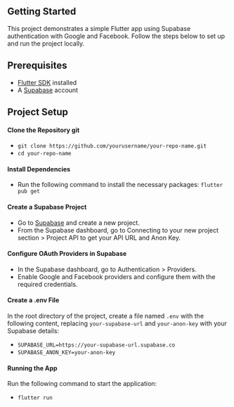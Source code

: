 
## Getting Started

This project demonstrates a simple Flutter app using Supabase authentication with Google and Facebook. Follow the steps below to set up and run the project locally.

## Prerequisites
- [Flutter SDK](https://docs.flutter.dev/get-started/install) installed
- A [Supabase](https://supabase.com/) account

## Project Setup

####	Clone the Repository git
- `git clone https://github.com/yourusername/your-repo-name.git`
- `cd your-repo-name`

#### Install Dependencies
- Run the following command to install the necessary packages:
`flutter pub get`

#### Create a Supabase Project
- Go to [Supabase](https://supabase.com/) and create a new project.
- From the Supabase dashboard, go to Connecting to your new project section > Project API to get your API URL and Anon Key.

#### Configure OAuth Providers in Supabase
- In the Supabase dashboard, go to Authentication > Providers.
- Enable Google and Facebook providers and configure them with the required credentials.


#### Create a .env File

In the root directory of the project, create a file named `.env` with the following content, replacing `your-supabase-url` and `your-anon-key` with your Supabase details:

- `SUPABASE_URL=https://your-supabase-url.supabase.co`
- `SUPABASE_ANON_KEY=your-anon-key`

#### Running the App
Run the following command to start the application:

- `flutter run`
